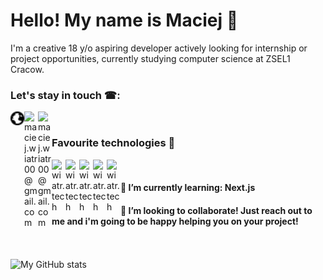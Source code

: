 # Hello! My name is Maciej 👋

I'm a creative 18 y/o aspiring developer actively looking for internship or project opportunities, currently studying computer science at ZSEL1 Cracow.

### Let's stay in touch ☎:
[<img align="left" alt="wiatr.tech" width="22px" src="https://raw.githubusercontent.com/iconic/open-iconic/master/svg/globe.svg" />](https://wiatr.tech)
[<img align="left" alt="maciej.wiatr00@gmail.com" width="22px" src="https://cdn.jsdelivr.net/npm/simple-icons@v3/icons/gmail.svg" />](mailto:maciej.wiatr00@gmail.com)
[<img align="left" alt="maciej.wiatr00@gmail.com" width="22px" src="https://cdn.jsdelivr.net/npm/simple-icons@v3/icons/linkedin.svg" />](https://www.linkedin.com/in/maciej-wiatr/)
<br />
### Favourite technologies 💝
<img align="left" alt="wiatr.tech" width="22px" src="https://cdn.jsdelivr.net/npm/simple-icons@3.4.1/icons/react.svg" />
<img align="left" alt="wiatr.tech" width="22px" src="https://cdn.jsdelivr.net/npm/simple-icons@3.4.1/icons/django.svg" />
<img align="left" alt="wiatr.tech" width="22px" src="https://cdn.jsdelivr.net/npm/simple-icons@3.4.1/icons/python.svg" />
<img align="left" alt="wiatr.tech" width="22px" src="https://cdn.jsdelivr.net/npm/simple-icons@3.4.1/icons/javascript.svg" />
<img align="left" alt="wiatr.tech" width="22px" src="https://cdn.jsdelivr.net/npm/simple-icons@3.4.1/icons/redux.svg" />
<br />

#### 🌱 I’m currently learning: Next.js
#### 👯 I’m looking to collaborate! Just reach out to me and i'm going to be happy helping you on your project!
<!--
- 🔭 I’m currently working on ...


- 🤔 I’m looking for help with ...
-->

<br /><br />
<img align="left" alt="My GitHub stats" src="https://github-readme-stats.vercel.app/api?username=MaciejWiatr&count_private=true" />


<!--
**MaciejWiatr/MaciejWiatr** is a ✨ _special_ ✨ repository because its `README.md` (this file) appears on your GitHub profile.

Here are some ideas to get you started:


- 💬 Ask me about ...
- 📫 How to reach me: ...
- 😄 Pronouns: ...
- ⚡ Fun fact: ...
-->
